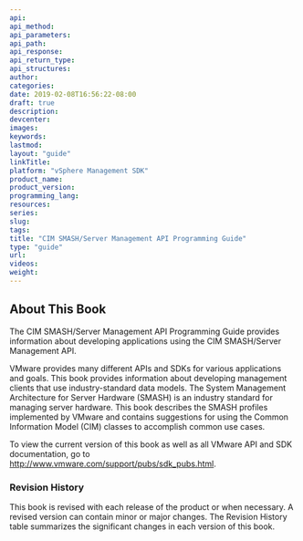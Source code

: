 ```yaml
---
api:
api_method:
api_parameters:
api_path:
api_response:
api_return_type:
api_structures:
author:
categories:
date: 2019-02-08T16:56:22-08:00
draft: true
description:
devcenter:
images:
keywords:
lastmod:
layout: "guide"
linkTitle:
platform: "vSphere Management SDK"
product_name:
product_version:
programming_lang:
resources:
series:
slug:
tags:
title: "CIM SMASH/Server Management API Programming Guide"
type: "guide"
url:
videos:
weight:
---
```

## About This Book
The CIM SMASH/Server Management API Programming Guide provides information about developing applications using the CIM SMASH/Server Management API.

VMware provides many different APIs and SDKs for various applications and goals. This book provides information about developing management clients that use industry-standard data models. The System Management Architecture for Server Hardware (SMASH) is an industry standard for managing server hardware. This book describes the SMASH profiles implemented by VMware and contains suggestions for using the Common Information Model (CIM) classes to accomplish common use cases.

To view the current version of this book as well as all VMware API and SDK documentation, go to http://www.vmware.com/support/pubs/sdk_pubs.html.

### Revision History
This book is revised with each release of the product or when necessary. A revised version can contain minor or major changes. The Revision History table summarizes the significant changes in each version of this book.
